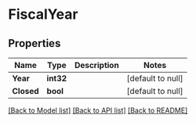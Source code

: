 # FiscalYear

## Properties
Name | Type | Description | Notes
------------ | ------------- | ------------- | -------------
**Year** | **int32** |  | [default to null]
**Closed** | **bool** |  | [default to null]

[[Back to Model list]](../README.md#documentation-for-models) [[Back to API list]](../README.md#documentation-for-api-endpoints) [[Back to README]](../README.md)


